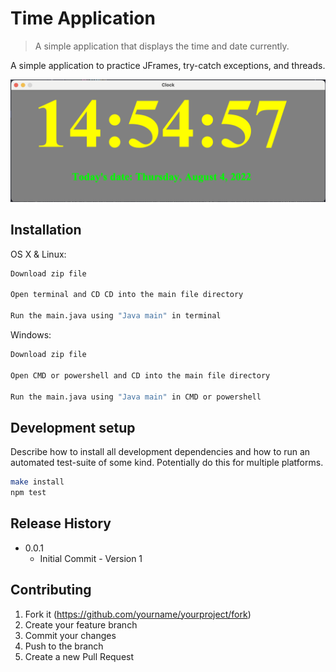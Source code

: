 # Time Application

> A simple application that displays the time and date currently.



A simple application to practice JFrames, try-catch exceptions, and threads.

![](Time_Application.png)

## Installation

OS X & Linux:

```sh
Download zip file

Open terminal and CD CD into the main file directory

Run the main.java using "Java main" in terminal
```

Windows:

```sh
Download zip file

Open CMD or powershell and CD into the main file directory

Run the main.java using "Java main" in CMD or powershell
```

## Development setup

Describe how to install all development dependencies and how to run an automated test-suite of some kind. Potentially do this for multiple platforms.

```sh
make install
npm test
```

## Release History

* 0.0.1
    * Initial Commit - Version 1

## Contributing

1. Fork it (<https://github.com/yourname/yourproject/fork>)
2. Create your feature branch
3. Commit your changes
4. Push to the branch 
5. Create a new Pull Request

